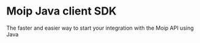 # Moip Java client SDK
The faster and easier way to start your integration with the Moip API using Java
